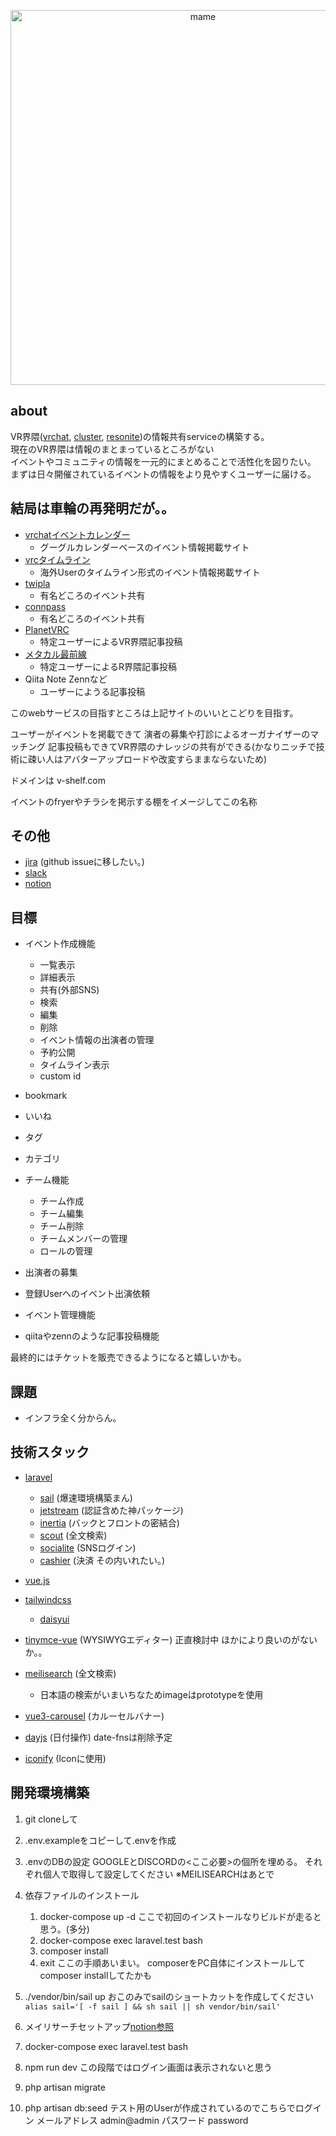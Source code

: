 <p align="center">
<img src="/.images/mamehinata.png" width="600" alt="mame">
</p>

## about
VR界隈([vrchat](https://vrchat.com/home), [cluster](https://cluster.mu/), [resonite](https://resonite.com/))の情報共有serviceの構築する。  
現在のVR界隈は情報のまとまっているところがない  
イベントやコミュニティの情報を一元的にまとめることで活性化を図りたい。  
まずは日々開催されているイベントの情報をより見やすくユーザーに届ける。  

## 結局は車輪の再発明だが。。

- [vrchatイベントカレンダー](https://vrceve.com/)
  - グーグルカレンダーベースのイベント情報掲載サイト
- [vrcタイムライン](https://vrc.tl/)
  - 海外Userのタイムライン形式のイベント情報掲載サイト
- [twipla](https://twipla.jp/)
  - 有名どころのイベント共有
- [connpass](https://connpass.com)
  - 有名どころのイベント共有
- [PlanetVRC](https://planetvrchat.net/)
  - 特定ユーザーによるVR界隈記事投稿
- [メタカル最前線](https://metacul-frontier.com/)
  - 特定ユーザーによるR界隈記事投稿
- Qiita Note Zennなど
  - ユーザーにようる記事投稿


このwebサービスの目指すところは上記サイトのいいとこどりを目指す。

ユーザーがイベントを掲載できて
演者の募集や打診によるオーガナイザーのマッチング
記事投稿もできてVR界隈のナレッジの共有ができる(かなりニッチで技術に疎い人はアバターアップロードや改変すらままならないため)

ドメインは  v-shelf.com

イベントのfryerやチラシを掲示する棚をイメージしてこの名称

## その他
- [jira](https://sphere-stacking.atlassian.net/jira/software/projects/SPHERE/boards/1) (github issueに移したい。)
- [slack](https://join.slack.com/t/shake-spheres/shared_invite/zt-2asmw8mhg-nAHGk4Ub88NzvyKveZDcAg)
- [notion](https://www.notion.so/invite/b9dcd6b1ec909bf0c03498f20b2ede15fa2c3c59)

## 目標

- イベント作成機能
  - 一覧表示
  - 詳細表示
  - 共有(外部SNS)
  - 検索
  - 編集
  - 削除
  - イベント情報の出演者の管理
  - 予約公開
  - タイムライン表示
  - custom id

- bookmark
- いいね
- タグ
- カテゴリ

- チーム機能
  - チーム作成
  - チーム編集
  - チーム削除
  - チームメンバーの管理
  - ロールの管理

- 出演者の募集
- 登録Userへのイベント出演依頼
- イベント管理機能

- qiitaやzennのような記事投稿機能

最終的にはチケットを販売できるようになると嬉しいかも。

## 課題

- インフラ全く分からん。

## 技術スタック

- [laravel](https://laravel.com/)
  - [sail](https://laravel.com/docs/10.x/sail) (爆速環境構築まん)
  - [jetstream](https://jetstream.laravel.com) (認証含めた神パッケージ)
  - [inertia](https://inertiajs.com/forms) (バックとフロントの密結合)
  - [scout](https://laravel.com/docs/10.x/scout) (全文検索)
  - [socialite](https://laravel.com/docs/10.x/socialite) (SNSログイン)
  - [cashier](https://laravel.com/docs/10.x/billing) (決済 その内いれたい。)
- [vue.js](https://vuejs.org/)
- [tailwindcss](https://tailwindcss.com/)
  - [daisyui](https://daisyui.com/)

- [tinymce-vue](https://www.tiny.cloud/docs/tinymce/6/) (WYSIWYGエディター)
  正直検討中 ほかにより良いのがないか。。
- [meilisearch](https://www.meilisearch.com/) (全文検索)
  - 日本語の検索がいまいちなためimageはprototypeを使用
- [vue3-carousel](https://ismail9k.github.io/vue3-carousel/) (カルーセルバナー)
- [dayjs](https://day.js.org/) (日付操作)  date-fnsは削除予定
- [iconify](https://iconify.design/) (Iconに使用)


## 開発環境構築

1. git cloneして
2. .env.exampleをコピーして.envを作成
3. .envのDBの設定
   GOOGLEとDISCORDの<ここ必要>の個所を埋める。
   それぞれ個人で取得して設定してください
   ※MEILISEARCHはあとで

4. 依存ファイルのインストール
   1. docker-compose up -d
      ここで初回のインストールなりビルドが走ると思う。(多分)
   2. docker-compose exec laravel.test bash
   3. composer install
   4. exit
   ここの手順あいまい。
   composerをPC自体にインストールして
   composer installしてたかも
5. ./vendor/bin/sail up
   おこのみでsailのショートカットを作成してください
   `alias sail='[ -f sail ] && sh sail || sh vendor/bin/sail'`
6. メイリサーチセットアップ[notion参照](https://www.notion.so/ff35198dd447429ebaf3058b88d71034)
7. docker-compose exec laravel.test bash
8. npm run dev
    この段階ではログイン画面は表示されないと思う
9. php artisan migrate
10. php artisan db:seed
   テスト用のUserが作成されているのでこちらでログイン
   メールアドレス admin@admin
   パスワード password


